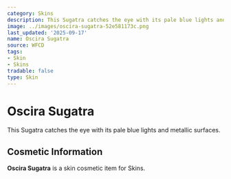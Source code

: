 ```yaml
---
category: Skins
description: This Sugatra catches the eye with its pale blue lights and metallic surfaces.
image: ../images/oscira-sugatra-52e581173c.png
last_updated: '2025-09-17'
name: Oscira Sugatra
source: WFCD
tags:
- Skin
- Skins
tradable: false
type: Skin
---
```


# Oscira Sugatra

This Sugatra catches the eye with its pale blue lights and metallic surfaces.

## Cosmetic Information

**Oscira Sugatra** is a skin cosmetic item for Skins.

